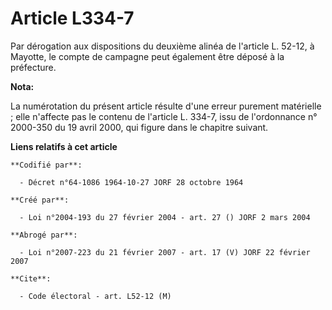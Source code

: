# Article L334-7

Par dérogation aux dispositions du deuxième alinéa de l'article L. 52-12, à Mayotte, le compte de campagne peut également
être déposé à la préfecture.

**Nota:**

La numérotation du présent article résulte d'une erreur purement matérielle ; elle n'affecte pas le contenu de l'article L.
334-7, issu de l'ordonnance n° 2000-350 du 19 avril 2000, qui figure dans le chapitre suivant.

**Liens relatifs à cet article**

	**Codifié par**:

	  - Décret n°64-1086 1964-10-27 JORF 28 octobre 1964

	**Créé par**:

	  - Loi n°2004-193 du 27 février 2004 - art. 27 () JORF 2 mars 2004

	**Abrogé par**:

	  - Loi n°2007-223 du 21 février 2007 - art. 17 (V) JORF 22 février 2007

	**Cite**:

	  - Code électoral - art. L52-12 (M)
